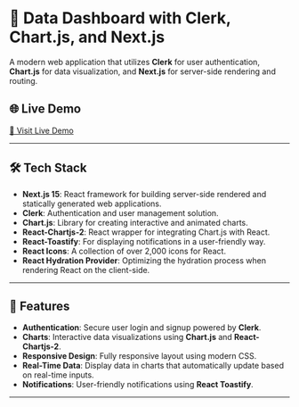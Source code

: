 # 🎨 Data Dashboard with Clerk, Chart.js, and Next.js

A modern web application that utilizes **Clerk** for user authentication, **Chart.js** for data visualization, and **Next.js** for server-side rendering and routing.

## 🌐 Live Demo

[🔗 Visit Live Demo](https://admin-shoptime.vercel.app)

---

## 🛠 Tech Stack

- **Next.js 15**: React framework for building server-side rendered and statically generated web applications.
- **Clerk**: Authentication and user management solution.
- **Chart.js**: Library for creating interactive and animated charts.
- **React-Chartjs-2**: React wrapper for integrating Chart.js with React.
- **React-Toastify**: For displaying notifications in a user-friendly way.
- **React Icons**: A collection of over 2,000 icons for React.
- **React Hydration Provider**: Optimizing the hydration process when rendering React on the client-side.

---

## 🚀 Features

- **Authentication**: Secure user login and signup powered by **Clerk**.
- **Charts**: Interactive data visualizations using **Chart.js** and **React-Chartjs-2**.
- **Responsive Design**: Fully responsive layout using modern CSS.
- **Real-Time Data**: Display data in charts that automatically update based on real-time inputs.
- **Notifications**: User-friendly notifications using **React Toastify**.

---
